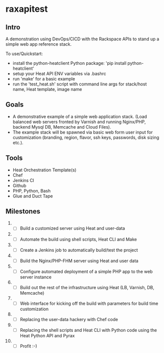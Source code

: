 # raxapitest

## Intro
A demonstration using DevOps/CICD with the Rackspace APIs to stand up a simple web app reference stack.

To use/Quickstart:

* install the python-heatclient Python package: 'pip install python-heatclient'
* setup your Heat API ENV variables via .bashrc
* run 'make' for a basic example
* run the 'test_heat.sh' script with command line args for stack/host name, Heat template, image name

## Goals
* A demonstrative example of a simple web application stack.  (Load balanced web servers fronted by Varnish and running Nginx/PHP, backend Mysql DB, Memcache and Cloud Files).  
* The example stack will be spawned via basic web form user input for customization (branding, region, flavor, ssh keys, passwords, disk sizing etc.).

## Tools
* Heat Orchestration Template(s)
* Chef
* Jenkins CI
* Github
* PHP, Python, Bash
* Glue and Duct Tape

## Milestones
1. - [ ] Build a customized server using Heat and user-data
2. - [ ] Automate the build using shell scripts, Heat CLI and Make
3. - [ ] Create a Jenkins job to automatically build/test the project
4. - [ ] Build the Nginx/PHP-FHM server using Heat and user data
5. - [ ] Configure automated deployment of a simple PHP app to the web server instance
6. - [ ] Build out the rest of the infrastructure using Heat (LB, Varnish, DB, Memcache)
7. - [ ] Web interface for kicking off the build with parameters for build time customization
8. - [ ] Replacing the user-data hackery with Chef code
9. - [ ] Replacing the shell scripts and Heat CLI with Python code using the Heat Python API and Pyrax
10. - [ ] Profit :-)
